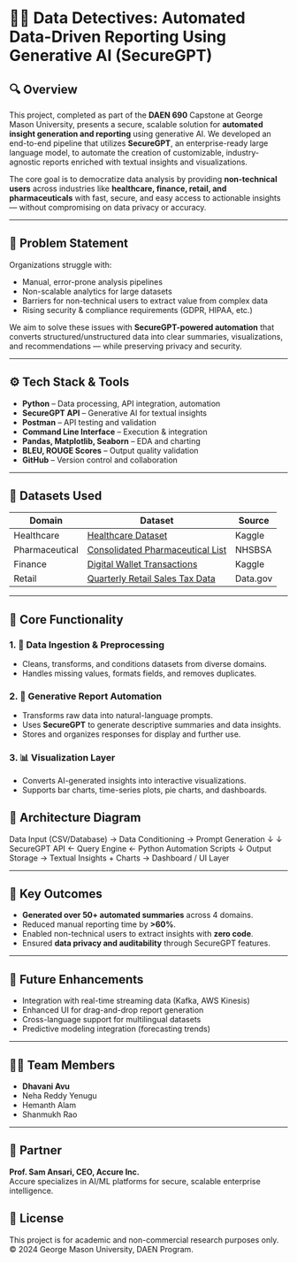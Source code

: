 # 🕵️‍♀️ Data Detectives: Automated Data-Driven Reporting Using Generative AI (SecureGPT)

## 🔍 Overview
This project, completed as part of the **DAEN 690** Capstone at George Mason University, presents a secure, scalable solution for **automated insight generation and reporting** using generative AI. We developed an end-to-end pipeline that utilizes **SecureGPT**, an enterprise-ready large language model, to automate the creation of customizable, industry-agnostic reports enriched with textual insights and visualizations.

The core goal is to democratize data analysis by providing **non-technical users** across industries like **healthcare, finance, retail, and pharmaceuticals** with fast, secure, and easy access to actionable insights — without compromising on data privacy or accuracy.

---

## 🧠 Problem Statement
Organizations struggle with:
- Manual, error-prone analysis pipelines
- Non-scalable analytics for large datasets
- Barriers for non-technical users to extract value from complex data
- Rising security & compliance requirements (GDPR, HIPAA, etc.)

We aim to solve these issues with **SecureGPT-powered automation** that converts structured/unstructured data into clear summaries, visualizations, and recommendations — while preserving privacy and security.

---

## ⚙️ Tech Stack & Tools
- **Python** – Data processing, API integration, automation
- **SecureGPT API** – Generative AI for textual insights
- **Postman** – API testing and validation
- **Command Line Interface** – Execution & integration
- **Pandas, Matplotlib, Seaborn** – EDA and charting
- **BLEU, ROUGE Scores** – Output quality validation
- **GitHub** – Version control and collaboration

---

## 🧬 Datasets Used
| Domain        | Dataset                                                                                     | Source |
|---------------|----------------------------------------------------------------------------------------------|--------|
| Healthcare    | [Healthcare Dataset](https://www.kaggle.com/datasets/prasad22/healthcare-dataset)           | Kaggle |
| Pharmaceutical | [Consolidated Pharmaceutical List](https://opendata.nhsbsa.net/dataset/consolidated-pharmaceutical-list) | NHSBSA |
| Finance       | [Digital Wallet Transactions](https://www.kaggle.com/datasets/harunrai/digital-wallet-transactions) | Kaggle |
| Retail        | [Quarterly Retail Sales Tax Data](https://catalog.data.gov/dataset/quarterly-retail-sales-tax-data-by-county-and-city) | Data.gov |

---

## 🧪 Core Functionality
### 1. 🔄 Data Ingestion & Preprocessing
- Cleans, transforms, and conditions datasets from diverse domains.
- Handles missing values, formats fields, and removes duplicates.

### 2. 🤖 Generative Report Automation
- Transforms raw data into natural-language prompts.
- Uses **SecureGPT** to generate descriptive summaries and data insights.
- Stores and organizes responses for display and further use.

### 3. 📊 Visualization Layer
- Converts AI-generated insights into interactive visualizations.
- Supports bar charts, time-series plots, pie charts, and dashboards.

## 🧩 Architecture Diagram
Data Input (CSV/Database) → Data Conditioning → Prompt Generation ↓ ↓ SecureGPT API ← Query Engine ← Python Automation Scripts ↓ Output Storage → Textual Insights + Charts → Dashboard / UI Layer


---

## 🚀 Key Outcomes
- **Generated over 50+ automated summaries** across 4 domains.
- Reduced manual reporting time by **>60%**.
- Enabled non-technical users to extract insights with **zero code**.
- Ensured **data privacy and auditability** through SecureGPT features.

---

## 🎯 Future Enhancements
- Integration with real-time streaming data (Kafka, AWS Kinesis)
- Enhanced UI for drag-and-drop report generation
- Cross-language support for multilingual datasets
- Predictive modeling integration (forecasting trends)

---

## 👩‍💻 Team Members
- **Dhavani Avu**
- Neha Reddy Yenugu
- Hemanth Alam
- Shanmukh Rao

---

## 🤝 Partner
**Prof. Sam Ansari, CEO, Accure Inc.**  
Accure specializes in AI/ML platforms for secure, scalable enterprise intelligence.

## 📢 License
This project is for academic and non-commercial research purposes only. © 2024 George Mason University, DAEN Program.



